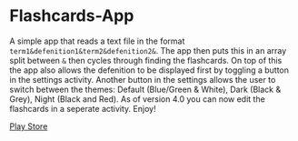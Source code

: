# Flashcards-App
A simple app that reads a text file in the format ```term1&defenition1&term2&defenition2&```.
The app then puts this in an array split between ```&``` then cycles through finding the flashcards.
On top of this the app also allows the defenition to be displayed first by toggling a button in the settings activity.
Another button in the settings allows the user to switch between the themes: Default (Blue/Green & White), Dark (Black & Grey), Night (Black and Red).
As of version 4.0 you can now edit the flashcards in a seperate activity. Enjoy!

[Play Store](https://play.google.com/store/apps/details?id=uk.co.ariesfamily.flashcards)
